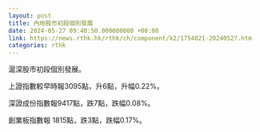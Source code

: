 ```yaml
---
layout: post
title: 內地股市初段個別發展
date: 2024-05-27 09:40:50.000000000 +08:00
link: https://news.rthk.hk/rthk/ch/component/k2/1754821-20240527.htm
categories: rthk
---
```


滬深股市初段個別發展。

上證指數較早時報3095點，升6點，升幅0.22%。

深證成份指數報9417點，跌7點，跌幅0.08%。

創業板指數報 1815點，跌3點，跌幅0.17%。
